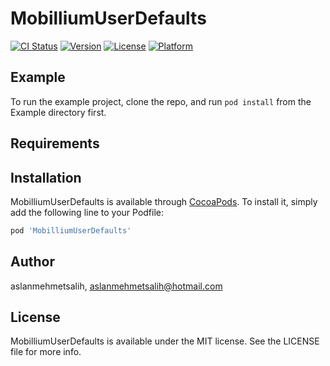 # MobilliumUserDefaults

[![CI Status](https://img.shields.io/travis/aslanmehmetsalih/MobilliumUserDefaults.svg?style=flat)](https://travis-ci.org/aslanmehmetsalih/MobilliumUserDefaults)
[![Version](https://img.shields.io/cocoapods/v/MobilliumUserDefaults.svg?style=flat)](https://cocoapods.org/pods/MobilliumUserDefaults)
[![License](https://img.shields.io/cocoapods/l/MobilliumUserDefaults.svg?style=flat)](https://cocoapods.org/pods/MobilliumUserDefaults)
[![Platform](https://img.shields.io/cocoapods/p/MobilliumUserDefaults.svg?style=flat)](https://cocoapods.org/pods/MobilliumUserDefaults)

## Example

To run the example project, clone the repo, and run `pod install` from the Example directory first.

## Requirements

## Installation

MobilliumUserDefaults is available through [CocoaPods](https://cocoapods.org). To install
it, simply add the following line to your Podfile:

```ruby
pod 'MobilliumUserDefaults'
```

## Author

aslanmehmetsalih, aslanmehmetsalih@hotmail.com

## License

MobilliumUserDefaults is available under the MIT license. See the LICENSE file for more info.
